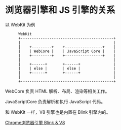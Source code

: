 # 浏览器引擎和 JS 引擎的关系

以 WebKit 为例

```
      WebKit
      +------------------------------------------+
      |                                          |
      |    +---------+    +-----------------+    |
      |    | WebCore |    | JavaScript Core |    |
      |    +---------+    +-----------------+    |
      |                                          |
      |    +------+       +------+               |  
      |    | else |       | else |               |
      |    +------+       +------+               |       
      |                                          |
      +------------------------------------------+
```

WebCore 负责 HTML 解析、布局、渲染等相关工作。

JavaScriptCore 负责解析和执行 JavaScript 代码。

和 WebKit 一样，V8 引擎也是内置在 Blink 引擎内的。

[Chrome浏览器引擎 Blink & V8
](https://cloud.tencent.com/developer/news/721616)